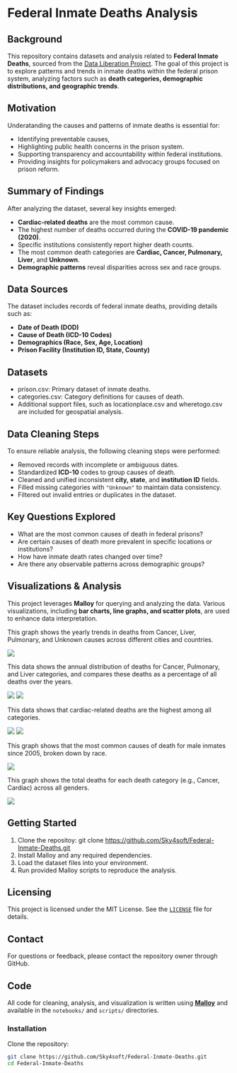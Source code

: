 # Federal Inmate Deaths Analysis

## Background
This repository contains datasets and analysis related to **Federal Inmate Deaths**, sourced from the [Data Liberation Project](https://github.com/Sky4soft/Federal-Inmate-Deaths). The goal of this project is to explore patterns and trends in inmate deaths within the federal prison system, analyzing factors such as **death categories, demographic distributions, and geographic trends**.

## Motivation
Underatanding the causes and patterns of inmate deaths is essential for:
- Identifying preventable causes,
- Highlighting public health concerns in the prison system.
- Supporting transparency and accountability within federal institutions.
- Providing insights for policymakers and advocacy groups focused on prison reform.

## Summary of Findings
After analyzing the dataset, several key insights emerged:
- **Cardiac-related deaths** are the most common cause.
- The highest number of deaths occurred during the **COVID-19 pandemic (2020)**.
- Specific institutions consistently report higher death counts.
- The most common death categories are **Cardiac, Cancer, Pulmonary, Liver**, and **Unknown**.
- **Demographic patterns** reveal disparities across sex and race groups.

## Data Sources  
The dataset includes records of federal inmate deaths, providing details such as:  
- **Date of Death (DOD)**  
- **Cause of Death (ICD-10 Codes)**  
- **Demographics (Race, Sex, Age, Location)**  
- **Prison Facility (Institution ID, State, County)**  

## Datasets
- prison.csv: Primary dataset of inmate deaths.
- categories.csv: Category definitions for causes of death.
- Additional support files, such as locationplace.csv and wheretogo.csv are included for geospatial analysis.

## Data Cleaning Steps
To ensure reliable analysis, the following cleaning steps were performed:
- Removed records with incomplete or ambiguous dates.
- Standardized **ICD-10** codes to group causes of death.
- Cleaned and unified inconsistent **city, state**, and **institution ID** fields.
- Filled missing categories with `"Unknown"` to maintain data consistency.
- Filtered out invalid entries or duplicates in the dataset.

## Key Questions Explored  
- What are the most common causes of death in federal prisons?  
- Are certain causes of death more prevalent in specific locations or institutions?  
- How have inmate death rates changed over time?  
- Are there any observable patterns across demographic groups?  

## Visualizations & Analysis  
This project leverages **Malloy** for querying and analyzing the data. Various visualizations, including **bar charts, line graphs, and scatter plots**, are used to enhance data interpretation.  

This graph shows the yearly trends in deaths from Cancer, Liver, Pulmonary, and Unknown causes across different cities and countries.

<img src="./Images/Trend.png">

This data shows the annual distribution of deaths for Cancer, Pulmonary, and Liver categories, and compares these deaths as a percentage of all deaths over the years.

<img src="./Images/Deathdata.png">
<img src="./Images/Death.png">

This data shows that cardiac-related deaths are the highest among all categories.

<img src="./Images/Numberdate.png">
<img src="./Images/Number.png">

This graph shows that the most common causes of death for male inmates since 2005, broken down by race.

<img src="./Images/Race.png">

This graph shows the total deaths for each death category (e.g., Cancer, Cardiac) across all genders.

<img src="./Images/Register.png">

## Getting Started   
1. Clone the repositoy:
git clone https://github.com/Sky4soft/Federal-Inmate-Deaths.git
2. Install Malloy and any required dependencies.
3. Load the dataset files into your environment.
4. Run provided Malloy scripts to reproduce the analysis.
   
## Licensing
This project is licensed under the MIT License. See the [`LICENSE`](LICENSE) file for details.

## Contact
For questions or feedback, please contact the repository owner through GitHub.

## Code
 All code for cleaning, analysis, and visualization is written using **[Malloy](https://malloydata.github.io/)** and available in the `notebooks/` and `scripts/` directories. 

### Installation  
Clone the repository:  
```sh
git clone https://github.com/Sky4soft/Federal-Inmate-Deaths.git
cd Federal-Inmate-Deaths

